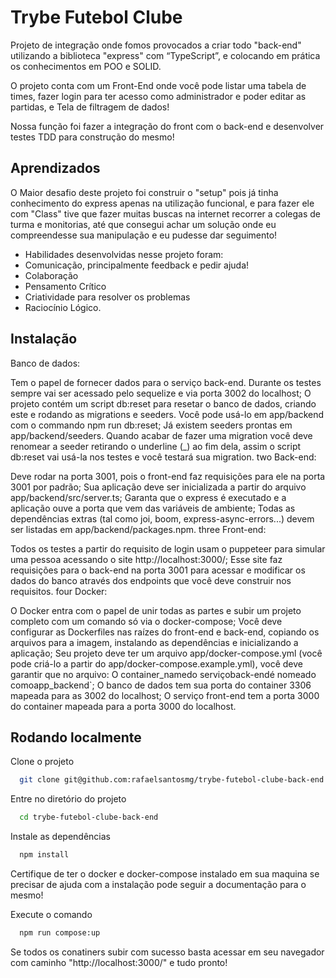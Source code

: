 
# Trybe Futebol Clube

Projeto de integração onde fomos provocados a criar todo "back-end" utilizando a biblioteca "express" com “TypeScript”, e colocando em prática os conhecimentos em POO e SOLID.
 
O projeto conta com um Front-End onde você pode listar uma tabela de times, fazer login para ter acesso como administrador e poder editar as partidas, e Tela de filtragem de dados!
 
Nossa função foi fazer a integração do front com o back-end e desenvolver testes TDD para construção do mesmo!

## Aprendizados

O Maior desafio deste projeto foi construir o "setup" pois já tinha conhecimento do express apenas na utilização funcional, e para fazer ele com "Class" tive que fazer muitas buscas na internet recorrer a colegas de turma e monitorias, até que consegui achar um solução onde eu compreendesse sua manipulação e eu pudesse dar seguimento!
 
* Habilidades desenvolvidas nesse projeto foram: 
* Comunicação, principalmente feedback e pedir ajuda!
* Colaboração
* Pensamento Crítico
* Criatividade para resolver os problemas
* Raciocínio Lógico.

## Instalação

 Banco de dados:

Tem o papel de fornecer dados para o serviço back-end. Durante os testes sempre vai ser acessado pelo sequelize e via porta 3002 do localhost;
O projeto contém um script db:reset para resetar o banco de dados, criando este e rodando as migrations e seeders. Você pode usá-lo em app/backend com o commando npm run db:reset;
Já existem seeders prontas em app/backend/seeders. Quando acabar de fazer uma migration você deve renomear a seeder retirando o underline (_) ao fim dela, assim o script db:reset vai usá-la nos testes e você testará sua migration.
two Back-end:

Deve rodar na porta 3001, pois o front-end faz requisições para ele na porta 3001 por padrão;
Sua aplicação deve ser inicializada a partir do arquivo app/backend/src/server.ts;
Garanta que o express é executado e a aplicação ouve a porta que vem das variáveis de ambiente;
Todas as dependências extras (tal como joi, boom, express-async-errors...) devem ser listadas em app/backend/packages.npm.
three Front-end:

Todos os testes a partir do requisito de login usam o puppeteer para simular uma pessoa acessando o site http://localhost:3000/;
Esse site faz requisições para o back-end na porta 3001 para acessar e modificar os dados do banco através dos endpoints que você deve construir nos requisitos.
four Docker:

O Docker entra com o papel de unir todas as partes e subir um projeto completo com um comando só via o docker-compose;
Você deve configurar as Dockerfiles nas raízes do front-end e back-end, copiando os arquivos para a imagem, instalando as dependências e inicializando a aplicação;
Seu projeto deve ter um arquivo app/docker-compose.yml (você pode criá-lo a partir do app/docker-compose.example.yml), você deve garantir que no arquivo:
O container_namedo serviçoback-endé nomeado comoapp_backend`;
O banco de dados tem sua porta do container 3306 mapeada para as 3002 do localhost;
O serviço front-end tem a porta 3000 do container mapeada para a porta 3000 do localhost.

## Rodando localmente

Clone o projeto

```bash
  git clone git@github.com:rafaelsantosmg/trybe-futebol-clube-back-end.git
```

Entre no diretório do projeto

```bash
  cd trybe-futebol-clube-back-end
```

Instale as dependências

```bash
  npm install
```

Certifique de ter o docker e docker-compose instalado em sua maquina se precisar de ajuda com a instalação pode seguir a documentação para o mesmo!

Execute o comando

```bash
  npm run compose:up
```

Se todos os conatiners subir com sucesso basta acessar em seu navegador com caminho "http://localhost:3000/" e tudo pronto!